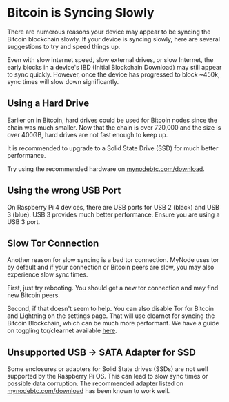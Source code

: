 # Bitcoin is Syncing Slowly

There are numerous reasons your device may appear to be syncing the Bitcoin blockchain slowly. If your device is syncing slowly, here are several suggestions to try and speed things up.

Even with slow internet speed, slow external drives, or slow Internet, the early blocks in a device's IBD (Initial Blockchain Download) may still appear to sync quickly. However, once the device has progressed to block ~450k, sync times will slow down significantly.

## Using a Hard Drive

Earlier on in Bitcoin, hard drives could be used for Bitcoin nodes since the chain was much smaller. Now that the chain is over 720,000 and the size is over 400GB, hard drives are not fast enough to keep up.

It is recommended to upgrade to a Solid State Drive (SSD) for much better performance.

Try using the recommended hardware on [mynodebtc.com/download](https://mynodebtc.com/download).

## Using the wrong USB Port

On Raspberry Pi 4 devices, there are USB ports for USB 2 (black) and USB 3 (blue). USB 3 provides much better performance. Ensure you are using a USB 3 port.

## Slow Tor Connection

Another reason for slow syncing is a bad tor connection. MyNode uses tor by default and if your connection or Bitcoin peers are slow, you may also experience slow sync times.

First, just try rebooting. You should get a new tor connection and may find new Bitcoin peers.

Second, if that doesn't seem to help. You can also disable Tor for Bitcoin and Lightning on the settings page. That will use clearnet for syncing the Bitcoin Blockchain, which can be much more performant. We have a guide on toggling tor/clearnet available [here](/networking/tor).

## Unsupported USB -> SATA Adapter for SSD

Some enclosures or adapters for Solid State drives (SSDs) are not well supported by the Raspberry Pi OS. This can lead to slow sync times or possible data corruption. The recommended adapter listed on [mynodebtc.com/download](https://mynodebtc.com/download) has been known to work well.